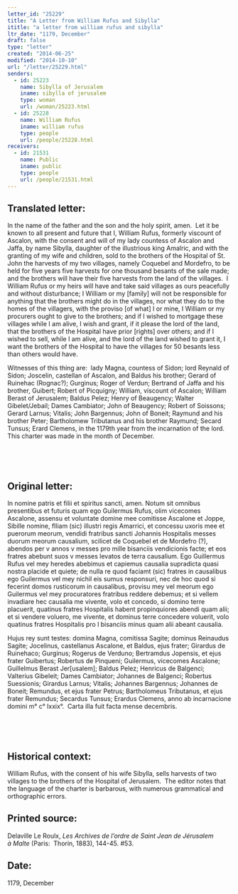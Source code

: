 ```yaml
---
letter_id: "25229"
title: "A Letter from William Rufus and Sibylla"
ititle: "a letter from william rufus and sibylla"
ltr_date: "1179, December"
draft: false
type: "letter"
created: "2014-06-25"
modified: "2014-10-10"
url: "/letter/25229.html"
senders:
  - id: 25223
    name: Sibylla of Jerusalem
    iname: sibylla of jerusalem
    type: woman
    url: /woman/25223.html
  - id: 25228
    name: William Rufus
    iname: william rufus
    type: people
    url: /people/25228.html
receivers:
  - id: 21531
    name: Public
    iname: public
    type: people
    url: /people/21531.html
---
```

<h2> Translated letter:</h2><p>In the name of the father and the son and the holy spirit, amen.&nbsp; Let it be known to all present and future that I, William Rufus, formerly viscount of Ascalon, with the consent and will of my lady countess of Ascalon and Jaffa, by name Sibylla, daughter of the illustrious king Amalric, and with the granting of my wife and children, sold to the brothers of the Hospital of St. John the harvests of my two villages, namely Coquebel and Mordefro, to be held for five years five harvests for one thousand besants of the sale made; and the brothers will have their five harvests from the land of the villages.&nbsp; I William Rufus or my heirs will have and take said villages as ours peacefully and without disturbance; I William or my [family] will not be responsible for anything that the brothers might do in the villages, nor what they do to the homes of the villagers, with the proviso [of what] I or mine, I William or my procurers ought to give to the brothers; and if I wished to mortgage these villages while I am alive, I wish and grant, if it please the lord of the land, that the brothers of the Hospital have prior [rights] over others; and if I wished to sell, while I am alive, and the lord of the land wished to grant it, I want the brothers of the Hospital to have the villages for 50 besants less than others would have.&nbsp;</p><p>Witnesses of this thing are:&nbsp; lady Magna, countess of Sidon; lord Reynald of Sidon; Joscelin, castellan of Ascalon, and Baldus his brother; Gerard of Ruinehac (Rognac?); Gurginus; Roger of Verdun; Bertrand of Jaffa and his brother, Guibert; Robert of Picquigny; William, viscount of Ascalon; William Berast of Jerusalem; Baldus Pelez; Henry of Beaugency; Walter Gibelet/Jebail; Dames Cambiator; John of Beaugency; Robert of Soissons; Gerard Larnus; Vitalis; John Bargennus; John of Boneit; Raymund and his brother Peter; Bartholomew Tributanus and his brother Raymund; Secard Tunsus; Erard Clemens, in the 1179th year from the incarnation of the lord.&nbsp; This charter was made in the month of December.</p><p class="Bodytext71">&nbsp;</p><p>&nbsp;</p><h2 class="mt-4"> Original letter:</h2><p>In nomine patris et filii et spiritus sancti, amen. Notum sit omnibus presentibus et futuris quam ego Guilermus Rufus, olim vicecomes Ascalone, assensu et voluntate domine mee comitisse Ascalone et Joppe, Sibille nomine, flliam (sic) illustri regis Amarrici, et concessu uxoris mee et puerorum meorum, vendidi fratribus sancti Johannis Hospitalis messes duorum meorum causalium, scilicet de Coquebel et de Mordefro (?), abendos per v annos v messes pro mille bisanciis vendicionis facte; et eos fratres abebunt suos v messes levatos de terra causalium. Ego Guillermus Rufus vel mey heredes abebimus et capiemus causalia supradicta quasi nostra placide et quiete; de nulla re quod faciamt (sic) fratres in causalibus ego Guilermus vel mey nichil eis sumus responsuri, nec de hoc quod si fecerint domos rusticorum in causalibus, provisu mey vel meorum ego Guilermus vel mey procuratores fratribus reddere debemus; et si vellem invadiare hec causalia me vivente, volo et concedo, si domino terre placuerit, quatinus fratres Hospitalis habent propinquiores abendi quam alii; et si vendere voluero, me vivente, et dominus terre concedere voluerit, volo quatinus fratres Hospitalis pro l bisanciis minus quam alii abeant causalia.</p><p>Hujus rey sunt testes: domina Magna, comitissa Sagite; dominus Reinaudus Sagite; Jocelinus, castellanus Ascalone, et Baldus, ejus frater; Girardus de Ruinehaco; Gurginus; Rogerus de Verduno; Bertramdus Jopensis, et ejus frater Guibertus; Robertus de Pinqueni; Guilermus, vicecomes Ascalone; Guillelmus Berast Jer[usalem]; Baldus Pelez; Henricus de Balgenci; Valterius Gibeleit; Dames Cambiator; Johannes de Balgenci; Robertus Suessionis; Girardus Larnus; Vitalis; Johannes Bargennus; Johan­nes de Boneit; Remundus, et ejus frater Petrus; Bartholomeus Tributanus, et ejus frater Remundus; Secardus Tunsus; Erardus Clemens, anno ab incarnacione domini m° c° lxxix°.&nbsp; Carta illa fuit facta mense decembris.</p><p class="Bodytext71">&nbsp;</p><p>&nbsp;</p><h2 class="mt-4"> Historical context:</h2><p>William Rufus, with the consent of his wife Sibylla, sells harvests of two villages to the brothers of the Hospital of Jerusalem. &nbsp;The editor notes that the language of the charter is barbarous, with numerous grammatical and orthographic errors.</p><h2 class="mt-4"> Printed source:</h2><p>Delaville Le Roulx, <i>Les Archives de l’ordre de Saint Jean de Jérusalem à&nbsp;Malte</i> (Paris:&nbsp; Thorin, 1883), 144-45. #53.</p><h2 class="mt-4"> Date:</h2>1179, December